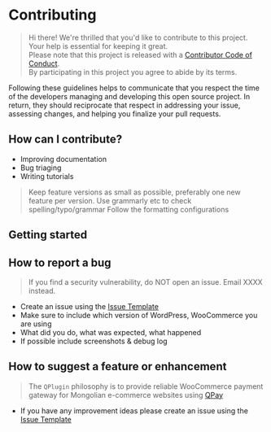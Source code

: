 # Contributing

[code-of-conduct]: CODE_OF_CONDUCT.md

>Hi there! We're thrilled that you'd like to contribute to this project. Your help is essential for keeping it great.  
>Please note that this project is released with a [Contributor Code of Conduct][code-of-conduct].  
>By participating in this project you agree to abide by its terms.  

Following these guidelines helps to communicate that you respect the time of the developers managing and developing this open source project. In return, they should reciprocate that respect in addressing your issue, assessing changes, and helping you finalize your pull requests.

## How can I contribute?

- Improving documentation
- Bug triaging
- Writing tutorials

> Keep feature versions as small as possible, preferably one new feature per version.
> Use grammarly etc to check spelling/typo/grammar 
> Follow the formatting configurations

## Getting started

## How to report a bug
> If you find a security vulnerability, do NOT open an issue. Email XXXX instead.

- Create an issue using the [Issue Template]()
- Make sure to include which version of WordPress, WooCommerce you are using
- What did you do, what was expected, what happened
- If possible include screenshots & debug log

## How to suggest a feature or enhancement
> The `QPlugin` philosophy is to provide reliable WooCommerce payment gateway for Mongolian e-commerce websites using [QPay](https://qpay.mn/)

- If you have any improvement ideas please create an issue using the [Issue Template]()
